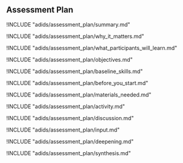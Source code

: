
##  Assessment Plan

<!-- ![](images/capacity_assessment.png "") -->

!INCLUDE "adids/assessment_plan/summary.md"

<!-- Why The Topic Matters -->

!INCLUDE "adids/assessment_plan/why_it_matters.md"

<!--  What Participants Will Learn -->

!INCLUDE "adids/assessment_plan/what_participants_will_learn.md"

<!-- Objectives {.sidebar} -->

!INCLUDE "adids/assessment_plan/objectives.md"

<!-- Baseline Skills -->

!INCLUDE "adids/assessment_plan/baseline_skills.md"

<!-- Before you Start -->

!INCLUDE "adids/assessment_plan/before_you_start.md"

<!-- Materials Needed -->

!INCLUDE "adids/assessment_plan/materials_needed.md"

<!--Activity {.activity} -->

!INCLUDE "adids/assessment_plan/activity.md"

<!--Discussion -->

!INCLUDE "adids/assessment_plan/discussion.md"

<!-- Input -->

!INCLUDE "adids/assessment_plan/input.md"

<!-- Deepening -->

!INCLUDE "adids/assessment_plan/deepening.md"

<!--Synthesis {.synthesis} -->

!INCLUDE "adids/assessment_plan/synthesis.md"
